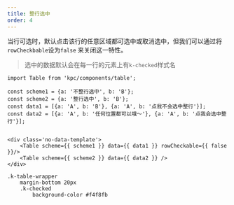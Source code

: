 ```yaml
---
title: 整行选中
order: 4
---
```


当行可选时，默认点击该行的任意区域都可选中或取消选中，但我们可以通过将`rowCheckbable`设为`false`
来关闭这一特性。

> 选中的数据默认会在每一行的元素上有`k-checked`样式名

```vdt
import Table from 'kpc/components/table';

const scheme1 = {a: '不整行选中', b: 'B'};
const scheme2 = {a: '整行选中', b: 'B'};
const data1 = [{a: 'A', b: 'B'}, {a: 'A', b: '点我不会选中整行'}];
const data2 = [{a: 'A', b: '任何位置都可以哦～'}, {a: 'A', b: '点我会选中整行'}];


<div class='no-data-template'>
    <Table scheme={{ scheme1 }} data={{ data1 }} rowCheckable={{ false }}/>
    <Table scheme={{ scheme2 }} data={{ data2 }} />
</div>
```

```styl
.k-table-wrapper
    margin-bottom 20px
    .k-checked
        background-color #f4f8fb
```







